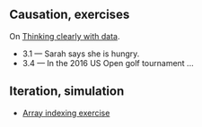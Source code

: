 ## Causation, exercises

On [Thinking clearly with
data](https://www.perlego.com/book/2646783/thinking-clearly-with-data-a-guide-to-quantitative-reasoning-and-analysis-pdf).

* 3.1 — Sarah says she is hungry.
* 3.4 — In the 2016 US Open golf tournament ...

## Iteration, simulation

* [Array indexing
  exercise](https://ds.lis.2i2c.cloud/hub/user-redirect/git-pull?repo=https%3A//github.com/lisds/array_indexing&subPath=array_indexing.ipynb)
